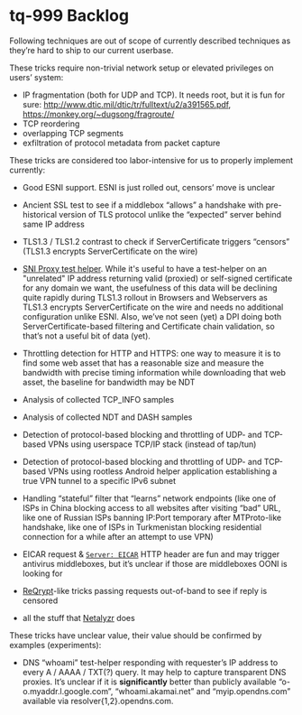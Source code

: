 # tq-999 Backlog

Following techniques are out of scope of currently described techniques as they’re hard to ship to our current userbase.

These tricks require non-trivial network setup or elevated privileges on users’ system:

- IP fragmentation (both for UDP and TCP). It needs root, but it is fun for sure: http://www.dtic.mil/dtic/tr/fulltext/u2/a391565.pdf, https://monkey.org/~dugsong/fragroute/
- TCP reordering
- overlapping TCP segments
- exfiltration of protocol metadata from packet capture

These tricks are considered too labor-intensive for us to properly implement currently:

- Good ESNI support. ESNI is just rolled out, censors’ move is unclear
- Ancient SSL test to see if a middlebox “allows” a handshake with pre-historical version of TLS protocol unlike the “expected” server behind same IP address
- TLS1.3 / TLS1.2 contrast to check if ServerCertificate triggers “censors” (TLS1.3 encrypts ServerCertificate on the wire)
- [SNI Proxy test helper](https://github.com/dlundquist/sniproxy). While it's useful to have a test-helper on an "unrelated" IP address returning valid (proxied) or self-signed certificate for any domain we want, the usefulness of this data will be declining quite rapidly during TLS1.3 rollout in Browsers and Webservers as TLS1.3 encrypts ServerCertificate on the wire and needs no additional configuration unlike ESNI. Also, we’ve not seen (yet) a DPI doing both ServerCertificate-based filtering and Certificate chain validation, so that’s not a useful bit of data (yet).
- Throttling detection for HTTP and HTTPS: one way to measure it is to find some web asset that has a reasonable size and measure the bandwidth with precise timing information while downloading that web asset, the baseline for bandwidth may be NDT
- Analysis of collected TCP_INFO samples
- Analysis of collected NDT and DASH samples
- Detection of protocol-based blocking and throttling of UDP- and TCP-based VPNs using userspace TCP/IP stack (instead of tap/tun)
- Detection of protocol-based blocking and throttling of UDP- and TCP-based VPNs using rootless Android helper application establishing a true VPN tunnel to a specific IPv6 subnet
- Handling “stateful” filter that “learns” network endpoints (like one of ISPs in China blocking access to all websites after visiting “bad” URL, like one of Russian ISPs banning IP:Port temporary after MTProto-like handshake, like one of ISPs in Turkmenistan blocking residential connection for a while after an attempt to use VPN)

- EICAR request & [`Server: EICAR`](https://twitter.com/__phw/status/1039596771993776128) HTTP header are fun and may trigger antivirus middleboxes, but it’s unclear if those are middleboxes OONI is looking for
- [ReQrypt](https://reqrypt.org/reqrypt.html)-like tricks passing requests out-of-band to see if reply is censored
- all the stuff that [Netalyzr](https://trac.torproject.org/projects/tor/wiki/doc/OONI/CensorshipDetectionTools/Netalyzr) does

These tricks have unclear value, their value should be confirmed by examples (experiments):
- DNS “whoami” test-helper responding with requester’s IP address to every A / AAAA / TXT(?) query. It may help to capture transparent DNS proxies. It’s unclear if it is **significantly** better than publicly available “o-o.myaddr.l.google.com”, “whoami.akamai.net” and “myip.opendns.com” available via resolver{1,2}.opendns.com.
